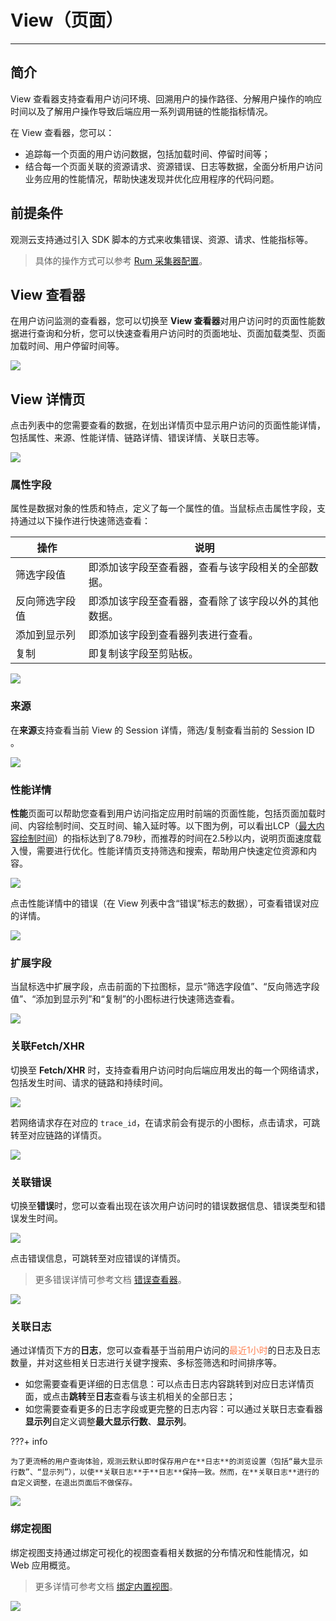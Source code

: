 # View（页面）
---

## 简介

View 查看器支持查看用户访问环境、回溯用户的操作路径、分解用户操作的响应时间以及了解用户操作导致后端应用一系列调用链的性能指标情况。

在 View 查看器，您可以：

- 追踪每一个页面的用户访问数据，包括加载时间、停留时间等；
- 结合每一个页面关联的资源请求、资源错误、日志等数据，全面分析用户访问业务应用的性能情况，帮助快速发现并优化应用程序的代码问题。

## 前提条件

观测云支持通过引入 SDK 脚本的方式来收集错误、资源、请求、性能指标等。

> 具体的操作方式可以参考 [Rum 采集器配置](../../integrations/rum.md)。

## View 查看器

在用户访问监测的查看器，您可以切换至 **View 查看器**对用户访问时的页面性能数据进行查询和分析，您可以快速查看用户访问时的页面地址、页面加载类型、页面加载时间、用户停留时间等。

![](../img/12.rum_explorer_2.png)

## View 详情页

点击列表中的您需要查看的数据，在划出详情页中显示用户访问的页面性能详情，包括属性、来源、性能详情、链路详情、错误详情、关联日志等。

![](../img/12.rum_explorer_1.5.png)

### 属性字段

属性是数据对象的性质和特点，定义了每一个属性的值。当鼠标点击属性字段，支持通过以下操作进行快速筛选查看：

| 操作      | 说明                          |
| ----------- | ------------------------------------ |
| 筛选字段值      | 即添加该字段至查看器，查看与该字段相关的全部数据。  |
| 反向筛选字段值      | 即添加该字段至查看器，查看除了该字段以外的其他数据。 |
| 添加到显示列   | 即添加该字段到查看器列表进行查看。 |
| 复制      | 即复制该字段至剪贴板。                           |

![](../img/12.rum_explorer_2.1.png)

### 来源

在**来源**支持查看当前 View 的 Session 详情，筛选/复制查看当前的 Session ID 。

![](../img/12.rum_explorer_2.6.png)

### 性能详情

**性能**页面可以帮助您查看到用户访问指定应用时前端的页面性能，包括页面加载时间、内容绘制时间、交互时间、输入延时等。以下图为例，可以看出LCP（[最大内容绘制时间](../web/app-analysis.md)）的指标达到了8.79秒，而推荐的时间在2.5秒以内，说明页面速度载入慢，需要进行优化。性能详情页支持筛选和搜索，帮助用户快速定位资源和内容。

![](../img/12.rum_explorer_2.2.png)

点击性能详情中的错误（在 View 列表中含“错误”标志的数据），可查看错误对应的详情。

![](../img/12.rum_explorer_2.5.png)

### 扩展字段

当鼠标选中扩展字段，点击前面的下拉图标，显示“筛选字段值”、“反向筛选字段值”、“添加到显示列”和“复制”的小图标进行快速筛选查看。

![](../img/12.rum_explorer_2.3.png)

### 关联Fetch/XHR

切换至 **Fetch/XHR** 时，支持查看用户访问时向后端应用发出的每一个网络请求，包括发生时间、请求的链路和持续时间。

![](../img/4.rum_view_3.png)

若网络请求存在对应的 `trace_id`，在请求前会有提示的小图标，点击请求，可跳转至对应链路的详情页。

![](../img/4.rum_view_4.png)

### 关联错误

切换至**错误**时，您可以查看出现在该次用户访问时的错误数据信息、错误类型和错误发生时间。

![](../img/12.rum_explorer_2.4.png)

点击错误信息，可跳转至对应错误的详情页。

> 更多错误详情可参考文档 [错误查看器](error.md)。

![](../img/12.rum_explorer_2.5.png)

### 关联日志

通过详情页下方的**日志**，您可以查看基于当前用户访问的<font color=coral>最近1小时</font>的日志及日志数量，并对这些相关日志进行关键字搜索、多标签筛选和时间排序等。

- 如您需要查看更详细的日志信息：可以点击日志内容跳转到对应日志详情页面，或点击**跳转**至**日志**查看与该主机相关的全部日志；  
- 如您需要查看更多的日志字段或更完整的日志内容：可以通过关联日志查看器**显示列**自定义调整**最大显示行数**、**显示列**。

???+ info

    为了更流畅的用户查询体验，观测云默认即时保存用户在**日志**的浏览设置（包括“最大显示行数”、“显示列”），以使**关联日志**于**日志**保持一致。然而，在**关联日志**进行的自定义调整，在退出页面后不做保存。

![](../img/4.rum_view_7.png)

### 绑定视图

绑定视图支持通过绑定可视化的视图查看相关数据的分布情况和性能情况，如 Web 应用概览。

> 更多详情可参考文档 [绑定内置视图](../../scene/built-in-view/bind-view.md)。

![](../img/1.rum_view_6.png)
